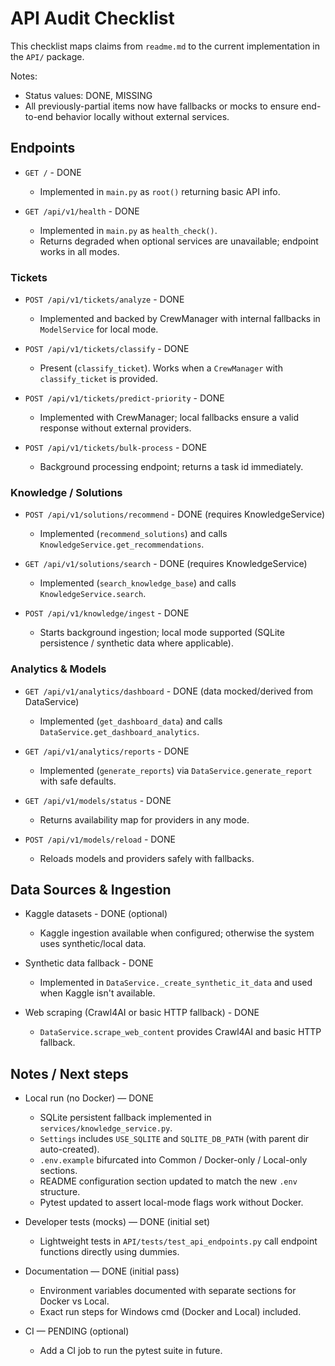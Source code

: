 # API Audit Checklist

This checklist maps claims from `readme.md` to the current implementation in the `API/` package.

Notes:

- Status values: DONE, MISSING
- All previously-partial items now have fallbacks or mocks to ensure end-to-end behavior locally without external services.

## Endpoints

- `GET /` - DONE
  - Implemented in `main.py` as `root()` returning basic API info.

- `GET /api/v1/health` - DONE
  - Implemented in `main.py` as `health_check()`.
  - Returns degraded when optional services are unavailable; endpoint works in all modes.

### Tickets

- `POST /api/v1/tickets/analyze` - DONE
  - Implemented and backed by CrewManager with internal fallbacks in `ModelService` for local mode.

- `POST /api/v1/tickets/classify` - DONE
  - Present (`classify_ticket`). Works when a `CrewManager` with `classify_ticket` is provided.

- `POST /api/v1/tickets/predict-priority` - DONE
  - Implemented with CrewManager; local fallbacks ensure a valid response without external providers.

- `POST /api/v1/tickets/bulk-process` - DONE
  - Background processing endpoint; returns a task id immediately.

### Knowledge / Solutions

- `POST /api/v1/solutions/recommend` - DONE (requires KnowledgeService)
  - Implemented (`recommend_solutions`) and calls `KnowledgeService.get_recommendations`.

- `GET /api/v1/solutions/search` - DONE (requires KnowledgeService)
  - Implemented (`search_knowledge_base`) and calls `KnowledgeService.search`.

- `POST /api/v1/knowledge/ingest` - DONE
  - Starts background ingestion; local mode supported (SQLite persistence / synthetic data where applicable).

### Analytics & Models

- `GET /api/v1/analytics/dashboard` - DONE (data mocked/derived from DataService)
  - Implemented (`get_dashboard_data`) and calls `DataService.get_dashboard_analytics`.

- `GET /api/v1/analytics/reports` - DONE
  - Implemented (`generate_reports`) via `DataService.generate_report` with safe defaults.

- `GET /api/v1/models/status` - DONE
  - Returns availability map for providers in any mode.

- `POST /api/v1/models/reload` - DONE
  - Reloads models and providers safely with fallbacks.

## Data Sources & Ingestion

- Kaggle datasets - DONE (optional)
  - Kaggle ingestion available when configured; otherwise the system uses synthetic/local data.

- Synthetic data fallback - DONE
  - Implemented in `DataService._create_synthetic_it_data` and used when Kaggle isn't available.

- Web scraping (Crawl4AI or basic HTTP fallback) - DONE
  - `DataService.scrape_web_content` provides Crawl4AI and basic HTTP fallback.

## Notes / Next steps

- Local run (no Docker) — DONE
  - SQLite persistent fallback implemented in `services/knowledge_service.py`.
  - `Settings` includes `USE_SQLITE` and `SQLITE_DB_PATH` (with parent dir auto-created).
  - `.env.example` bifurcated into Common / Docker-only / Local-only sections.
  - README configuration section updated to match the new `.env` structure.
  - Pytest updated to assert local-mode flags work without Docker.

- Developer tests (mocks) — DONE (initial set)
  - Lightweight tests in `API/tests/test_api_endpoints.py` call endpoint functions directly using dummies.

- Documentation — DONE (initial pass)
  - Environment variables documented with separate sections for Docker vs Local.
  - Exact run steps for Windows cmd (Docker and Local) included.

- CI — PENDING (optional)
  - Add a CI job to run the pytest suite in future.
